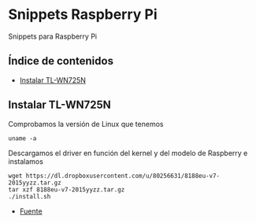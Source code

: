 # Snippets Raspberry Pi

Snippets para Raspberry Pi

## Índice de contenidos

- [Instalar TL-WN725N](#Instalar-TL-WN725N)

## Instalar TL-WN725N

Comprobamos la versión de Linux que tenemos

```
uname -a
```

Descargamos el driver en función del kernel y del modelo de Raspberry e instalamos

```
wget https://dl.dropboxusercontent.com/u/80256631/8188eu-v7-2015yyzz.tar.gz
tar xzf 8188eu-v7-2015yyzz.tar.gz
./install.sh
```

- [Fuente](https://www.raspberrypi.org/forums/viewtopic.php?f=28&t=62371&sid=9c28d58b85d7b359237267349221bdfa)
